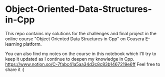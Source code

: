 # Object-Oriented-Data-Structures-in-Cpp
This repo contains my solutions for the challenges and final project in the online course "Object Oriented Data Structures in Cpp" on Cousera E-learning platform. 

You can also find my notes on the course in this notebook which I'll try to keep it updated as I continue to deepen my knowledge in Cpp.
https://www.notion.so/C-7fabc41a5aa34d3c8c83b1467219e6ff
Feel free to share it :)
